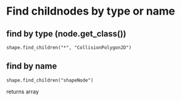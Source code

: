 # Find childnodes by type or name

## find by type (node.get_class()) 
`shape.find_children("*", "CollisionPolygon2D")`

## find by name
`shape.find_children("shapeNode")`

returns array
